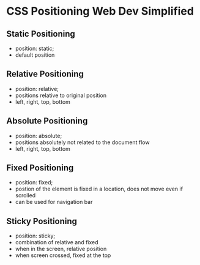 # CSS Positioning Web Dev Simplified

## Static Positioning

- position: static;
- default position

## Relative Positioning

- position: relative;
- positions relative to original position
- left, right, top, bottom

## Absolute Positioning

- position: absolute;
- positions absolutely not related to the document flow
- left, right, top, bottom

## Fixed Positioning

- position: fixed;
- postion of the element is fixed in a location, does not move even if scrolled
- can be used for navigation bar

## Sticky Positioning

- position: sticky;
- combination of relative and fixed
- when in the screen, relative position
- when screen crossed, fixed at the top